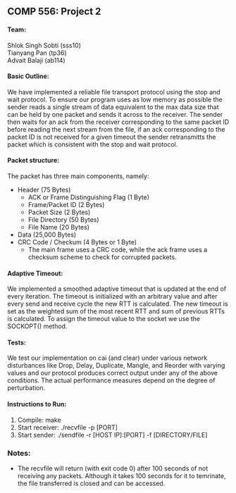 ## COMP 556: Project 2

#### Team:

Shlok Singh Sobti (sss10)\
Tianyang Pan (tp36)\
Advait Balaji (ab114)

#### Basic Outline:

We have implemented a reliable file transport protocol using the stop and wait protocol. To ensure our program uses as low memory as possible the sender reads a single stream of data equivalent to the max data size that can be held by one packet and sends it across to the receiver. The sender then waits for an ack from the receiver corresponding to the same packet ID before reading the next stream from the file, if an ack corresponding to the packet ID is not received for a given timeout the sender retransmitts the packet which is consistent with the stop and wait protocol.

#### Packet structure:

The packet has three main components, namely: 

* Header (75 Bytes)
  * ACK or Frame Distinguishing Flag (1 Byte)
  * Frame/Packet ID (2 Bytes)
  * Packet Size (2 Bytes)
  * File Directory (50 Bytes)
  * File Name (20 Bytes)
* Data (25,000 Bytes)
* CRC Code / Checkum (4 Bytes or 1 Byte)
  * The main frame uses a CRC code, while the ack frame uses a checksum scheme to check for corrupted packets.


#### Adaptive Timeout:

We implemented a smoothed adaptive timeout that is updated at the end of every iteration. The timeout is initialized with an arbitrary value and after every send and receive cycle the new RTT is calculated. The new timeout is set as the weighted sum of the most recent RTT and sum of previous RTTs is calculated. To assign the timeout value to the socket we use the SOCKOPT() method.

#### Tests:

We test our implementation on cai (and clear) under various network disturbances like Drop, Delay, Duplicate, Mangle, and Reorder with varying values and our protocol produces correct output under any of the above conditions. The actual performance measures depend on the degree of perturbation.

#### Instructions to Run:
1. Compile: make
2. Start receiver: ./recvfile -p [PORT]
3. Start sender:   ./sendfile -r [HOST IP]:[PORT] -f [DIRECTORY/FILE]

### Notes:
* The recvfile will return (with exit code 0) after 100 seconds of not receiving any packets. Although it takes 100 seconds for it to temrinate, the file transferred is closed and can be accessed.
